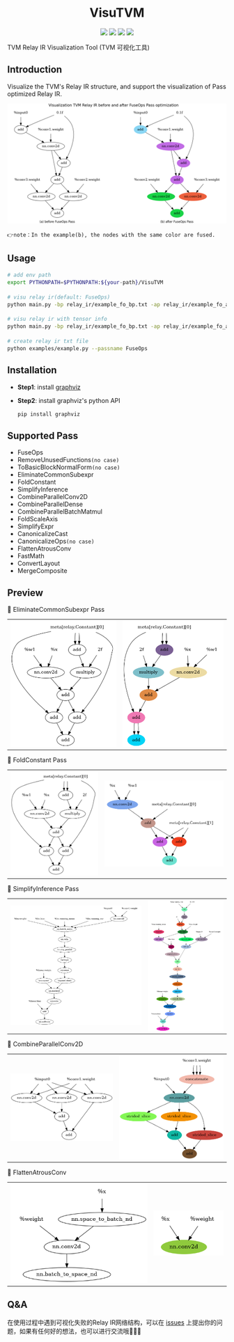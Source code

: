 <p align="center"><h1 align="center">VisuTVM</h1></p>

<p align="center">
    <a href=""><img src="https://img.shields.io/badge/author-xiayouran-orange.svg"></a>
    <a href="./LICENSE"><img src="https://img.shields.io/badge/license-Apache--2.0-dfd.svg"></a>
    <a href=""><img src="https://img.shields.io/badge/python-3.8.13+-aff.svg"></a>
    <a href=""><img src="https://img.shields.io/badge/os-linux%2C%20win%2C%20mac-pink.svg"></a>
</p>

TVM Relay IR Visualization Tool (TVM 可视化工具)

## Introduction

Visualize the TVM's Relay IR structure, and support the visualization of Pass optimized Relay IR.

<p align="center">
<img src="imgs/preview.png" alt="Visu Relay IR"/>
</p>

    👉note：In the example(b), the nodes with the same color are fused.

## Usage

```bash
# add env path
export PYTHONPATH=$PYTHONPATH:${your-path}/VisuTVM

# visu relay ir(default: FuseOps)
python main.py -bp relay_ir/example_fo_bp.txt -ap relay_ir/example_fo_ap.txt -sn example

# visu relay ir with tensor info
python main.py -bp relay_ir/example_fo_bp.txt -ap relay_ir/example_fo_ap.txt -sn example -wi

# create relay ir txt file
python examples/example.py --passname FuseOps
```

## Installation

- **Step1**: install [graphviz](https://graphviz.org/download/)
- **Step2**: install graphviz's python API

  ```bash
  pip install graphviz
  ```

## Supported Pass

- FuseOps
- RemoveUnusedFunctions`(no case)`
- ToBasicBlockNormalForm`(no case)`
- EliminateCommonSubexpr
- FoldConstant
- SimplifyInference
- CombineParallelConv2D
- CombineParallelDense
- CombineParallelBatchMatmul
- FoldScaleAxis
- SimplifyExpr
- CanonicalizeCast
- CanonicalizeOps`(no case)`
- FlattenAtrousConv
- FastMath
- ConvertLayout
- MergeComposite

## Preview

🚀️ EliminateCommonSubexpr Pass

<table align="center"><tr>
<td><img src="imgs/eliminate_common_subexpr_bp.png"></td>
<td><img src="imgs/eliminate_common_subexpr_ap.png"></td>
</tr></table>

🚀️ FoldConstant Pass

<table align="center"><tr>
<td><img src="imgs/fold_constant_bp.png"></td>
<td><img src="imgs/fold_constant_ap.png"></td>
</tr></table>

🚀️ SimplifyInference Pass

<table align="center"><tr>
<td><img src="imgs/simplify_inference_bp.png"></td>
<td><img src="imgs/simplify_inference_ap.png"></td>
</tr></table>

🚀️ CombineParallelConv2D

<table align="center"><tr>
<td><img src="imgs/combine_parallel_conv2d_bp.png"></td>
<td><img src="imgs/combine_parallel_conv2d_ap.png"></td>
</tr></table>

🚀️ FlattenAtrousConv

<table align="center"><tr>
<td><img src="imgs/flatten_atrous_conv_bp.png"></td>
<td><img src="imgs/flatten_atrous_conv_ap.png"></td>
</tr></table>

## Q&A

在使用过程中遇到可视化失败的Relay IR网络结构，可以在 [issues](https://github.com/xiayouran/VisuTVM/issues) 上提出你的问题，如果有任何好的想法，也可以进行交流哦👏👏👏
